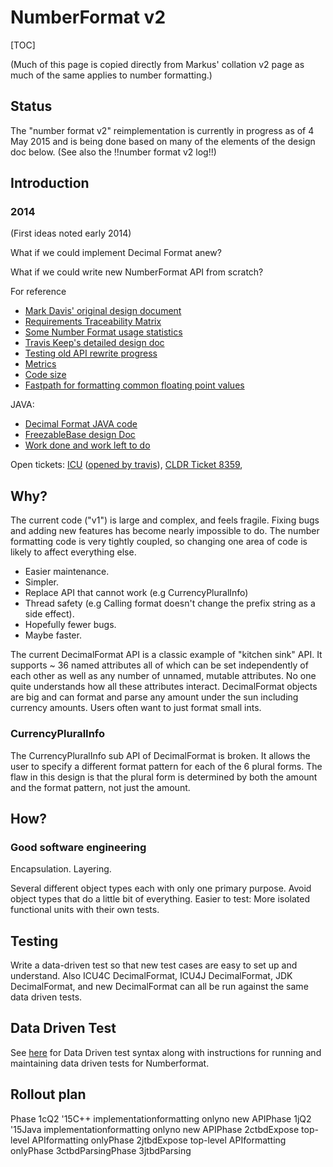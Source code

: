 # NumberFormat v2

[TOC]

(Much of this page is copied directly from Markus' collation v2 page as much of
the same applies to number formatting.)

## Status

The "number format v2" reimplementation is currently in progress as of 4 May
2015 and is being done based on many of the elements of the design doc below.
(See also the !!number format v2 log!!)

## Introduction

### 2014

(First ideas noted early 2014)

What if we could implement Decimal Format anew?

What if we could write new NumberFormat API from scratch?

For reference

*   [Mark Davis' original design
    document](https://docs.google.com/document/d/186917k9tofzF4KsG77fGGDukRR5ifPSQ6YuVhi8I3gA/edit?usp=sharing)
*   [Requirements Traceability
    Matrix](https://docs.google.com/spreadsheets/d/12s6UaM_cPeKpYwZMDPaunB4tf_j4-aPrgT3ipAzULlI/edit?usp=sharing)
*   [Some Number Format usage
    statistics](https://docs.google.com/spreadsheets/d/1aKZ9SRXuHCjAh-w_pU65KwHJO_XI_fbKItQvDiNGEDc/edit?usp=sharing)
*   [Travis Keep's detailed design
    doc](https://docs.google.com/document/d/1cwyvsniY18zRIrvBMRH5pqPsCPXkrjAFtDenkR5U5cA/edit?usp=sharing)
*   [Testing old API rewrite
    progress](https://docs.google.com/spreadsheets/d/1Z8O0j5GQ0g46uyiTxiuc3NezF-mAVncpqI6i8gzDD9o/edit?usp=sharing)
*   [Metrics](https://docs.google.com/spreadsheets/d/1A9Si3_G5ECdxvFVBi2jTcSjfBxaHaGDoo0_JzK2H258/edit?usp=sharing)
*   [Code
    size](https://docs.google.com/spreadsheets/d/1t86dShhUX9cjC-7R3gyQvpMUMIInL40qNZJacq3zjkM/edit?usp=sharing)
*   [Fastpath for formatting common floating point
    values](https://docs.google.com/document/d/15qReqyYVVyAQryjycAJo0_d8m-TXlpyRdgyebTIaJFY/edit?usp=sharing)

JAVA:

*   [Decimal Format JAVA code](http://bugs.icu-project.org/trac/review/11889)
*   [FreezableBase design
    Doc](https://docs.google.com/document/d/1IhEQ-zTYd0_l7hnkLG4li1fMj_YvawV5aYr9niNhNXU/edit?usp=sharing)
*   [Work done and work left to
    do](https://docs.google.com/document/d/14RdLwuyF6r_Cs8IEoOD4448xhF47NL29Gspzb2wcdqk/edit?usp=sharing)

Open tickets:
[ICU](http://bugs.icu-project.org/trac/query?status=accepted&status=design&status=new&component=format_number&group=type&max=300&col=id&col=summary&col=component&col=status&col=owner&col=type&col=priority&col=milestone&col=weeks&order=priority)
([opened by
travis](http://bugs.icu-project.org/trac/query?component=format_number&reporter=%5Etkeep&group=resolution&col=id&col=summary&col=owner&col=type&col=status&col=priority&col=milestone&desc=1&order=id)),
[CLDR Ticket 8359](http://unicode.org/cldr/trac/ticket/8359),

## Why?

The current code ("v1") is large and complex, and feels fragile. Fixing bugs and
adding new features has become nearly impossible to do. The number formatting
code is very tightly coupled, so changing one area of code is likely to affect
everything else.

*   Easier maintenance.
*   Simpler.
*   Replace API that cannot work (e.g CurrencyPluralInfo)
*   Thread safety (e.g Calling format doesn't change the prefix string as a side
    effect).
*   Hopefully fewer bugs.
*   Maybe faster.

The current DecimalFormat API is a classic example of "kitchen sink" API. It
supports ~ 36 named attributes all of which can be set independently of each
other as well as any number of unnamed, mutable attributes. No one quite
understands how all these attributes interact. DecimalFormat objects are big and
can format and parse any amount under the sun including currency amounts. Users
often want to just format small ints.

### CurrencyPluralInfo

The CurrencyPluralInfo sub API of DecimalFormat is broken. It allows the user to
specify a different format pattern for each of the 6 plural forms. The flaw in
this design is that the plural form is determined by both the amount and the
format pattern, not just the amount.

## How?

### Good software engineering

Encapsulation. Layering.

Several different object types each with only one primary purpose. Avoid object
types that do a little bit of everything. Easier to test: More isolated
functional units with their own tests.

## Testing

Write a data-driven test so that new test cases are easy to set up and
understand. Also ICU4C DecimalFormat, ICU4J DecimalFormat, JDK DecimalFormat,
and new DecimalFormat can all be run against the same data driven tests.

## **Data Driven Test**

See
[here](https://docs.google.com/document/d/1T2P0p953_Lh1pRwo-5CuPVrHlIBa_wcXElG-Hhg_WHM/edit?usp=sharing)
for Data Driven test syntax along with instructions for running and maintaining
data driven tests for Numberformat.

## Rollout plan

Phase 1cQ2 '15C++ implementationformatting onlyno new APIPhase 1jQ2 '15Java
implementationformatting onlyno new APIPhase 2ctbdExpose top-level APIformatting
onlyPhase 2jtbdExpose top-level APIformatting onlyPhase 3ctbdParsingPhase
3jtbdParsing
